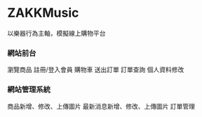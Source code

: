 # ZAKKMusic
以樂器行為主軸，模擬線上購物平台

### 網站前台
瀏覽商品
註冊/登入會員
購物車
送出訂單
訂單查詢
個人資料修改

### 網站管理系統
商品新增、修改、上傳圖片
最新消息新增、修改、上傳圖片
訂單管理